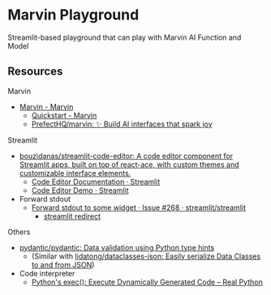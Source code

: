 # Marvin Playground

Streamlit-based playground that can play with Marvin AI Function and Model

## Resources

Marvin

- [Marvin - Marvin](https://www.askmarvin.ai/)
  - [Quickstart - Marvin](https://www.askmarvin.ai/welcome/quickstart/#__tabbed_1_1)
  - [PrefectHQ/marvin: ✨ Build AI interfaces that spark joy](https://github.com/PrefectHQ/marvin)

Streamlit

- [bouzidanas/streamlit-code-editor: A code editor component for Streamlit apps, built on top of react-ace, with custom themes and customizable interface elements.](https://github.com/bouzidanas/streamlit-code-editor?tab=readme-ov-file)
  - [Code Editor Documentation · Streamlit](https://code-editor-documentation.streamlit.app/)
  - [Code Editor Demo · Streamlit](https://bouzidanas-streamlit-i-streamlit-code-editorexamplesdemo-lq20k3.streamlit.app/)
- Forward stdout
  - [Forward stdout to some widget · Issue #268 · streamlit/streamlit](https://github.com/streamlit/streamlit/issues/268)
    - [streamlit redirect](https://gist.github.com/schaumb/037f139035d93cff3ad9f4f7e5f739ce)

Others

- [pydantic/pydantic: Data validation using Python type hints](https://github.com/pydantic/pydantic)
  - (Similar with [lidatong/dataclasses-json: Easily serialize Data Classes to and from JSON](https://github.com/lidatong/dataclasses-json))
- Code interpreter
  - [Python's exec(): Execute Dynamically Generated Code – Real Python](https://realpython.com/python-exec/)

